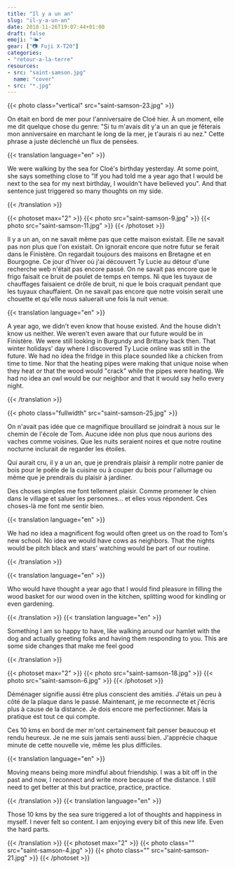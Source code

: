 ```yaml
---
title: "Il y a un an"
slug: "il-y-a-un-an"
date: 2018-11-26T19:07:44+01:00
draft: false
emoji: "🌤"
gear: ["📷 Fuji X-T20"]
categories:
- "retour-a-la-terre"
resources:
- src: "saint-samson.jpg"
  name: "cover"
- src: "*.jpg"
---
```


{{< photo class="vertical" src="saint-samson-23.jpg" >}}

On était en bord de mer pour l'anniversaire de Cloé hier. À un moment, elle me dit quelque chose du genre: "Si tu m'avais dit y'a un an que je fêterais mon anniversaire en marchant le long de la mer, je t'aurais ri au nez." Cette phrase a juste déclenché un flux de pensées. 

{{< translation language="en" >}}

We were walking by the sea for Cloé's birthday yesterday. At some point, she says something close to "If you had told me a year ago that I would be next to the sea for my next birthday, I wouldn't have believed you". And that sentence just triggered so many thoughts on my side.

{{< /translation >}}

<!--more-->

{{< photoset max="2" >}}
  {{< photo src="saint-samson-9.jpg" >}}
  {{< photo src="saint-samson-11.jpg" >}}
{{< /photoset >}}

Il y a un an, on ne savait même pas que cette maison existait. Elle ne savait pas non plus que l'on existait. On ignorait encore que notre futur se ferait dans le Finistère. On regardait toujours des maisons en Bretagne et en Bourgogne. Ce jour d'hiver où j'ai découvert Ty Lucie au détour d'une recherche web n'était pas encore passé. On ne savait pas encore que le frigo faisait ce bruit de poulet de temps en temps. Ni que les tuyaux de chauffages faisaient ce drôle de bruit, ni que le bois craquait pendant que les tuyaux chauffaient. On ne savait pas encore que notre voisin serait une chouette et qu'elle nous saluerait une fois la nuit venue.

{{< translation language="en" >}}

A year ago, we didn't even know that house existed. And the house didn't know us neither. We weren't even aware that our future would be in Finistère. We were still looking in Burgundy and Brittany back then. That winter holidays' day where I discovered Ty Lucie online was still in the future. We had no idea the fridge in this place sounded like a chicken from time to time. Nor that the heating pipes were making that unique noise when they heat or that the wood would "crack" while the pipes were heating. We had no idea an owl would be our neighbor and that it would say hello every night.

{{< /translation >}}

{{< photo class="fullwidth" src="saint-samson-25.jpg" >}}

On n'avait pas idée que ce magnifique brouillard se joindrait à nous sur le chemin de l'école de Tom. Aucune idée non plus que nous aurions des vaches comme voisines. Que les nuits seraient noires et que notre routine nocturne inclurait de regarder les étoiles.

Qui aurait cru, il y a un an, que je prendrais plaisir à remplir notre panier de bois pour le poêle de la cuisine ou à couper du bois pour l'allumage ou même que je prendrais du plaisir à jardiner.

Des choses simples me font tellement plaisir. Comme promener le chien dans le village et saluer les personnes... et elles vous répondent. Ces choses-là me font me sentir bien.



{{< translation language="en" >}}

We had no idea a magnificent fog would often greet us on the road to Tom's new school. No idea we would have cows as neighbors. That the nights would be pitch black and stars' watching would be part of our routine.

{{< /translation >}}

{{< translation language="en" >}}

Who would have thought a year ago that I would find pleasure in filling the wood basket for our wood oven in the kitchen, splitting wood for kindling or even gardening. 

{{< /translation >}}
{{< translation language="en" >}}

Something I am so happy to have, like walking around our hamlet with the dog and actually greeting folks and having them responding to you. This are some side changes that make me feel good

{{< /translation >}}

{{< photoset max="2" >}}
  {{< photo src="saint-samson-18.jpg" >}}
  {{< photo src="saint-samson-6.jpg" >}}
{{< /photoset >}}

Déménager signifie aussi être plus conscient des amitiés. J'étais un peu à côté de la plaque dans le passé. Maintenant, je me reconnecte et j'écris plus à cause de la distance. Je dois encore me perfectionner. Mais la pratique est tout ce qui compte.

Ces 10 kms en bord de mer m'ont certainement fait penser beaucoup et rendu heureux. Je ne me suis jamais senti aussi bien. J'apprécie chaque minute de cette nouvelle vie, même les plus difficiles.

{{< translation language="en" >}}

Moving means being more mindful about friendship. I was a bit off in the past and now, I reconnect and write more because of the distance. I still need to get better at this but practice, practice, practice.

{{< /translation >}}
{{< translation language="en" >}}

Those 10 kms by the sea sure triggered a lot of thoughts and happiness in myself. I never felt so content. I am enjoying every bit of this new life. Even the hard parts.

{{< /translation >}}
{{< photoset max="2" >}}
  {{< photo class="" src="saint-samson-4.jpg" >}}
  {{< photo class="" src="saint-samson-21.jpg" >}}
{{< /photoset >}}
